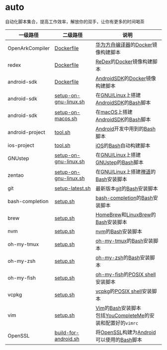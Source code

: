 # auto
自动化脚本集合，提高工作效率，解放你的双手，让你有更多的时间喝茶

|一级路径|二级路径|说明|
|-|-|-|
|OpenArkCompiler|[Dockerfile](https://github.com/leleliu008/auto/blob/master/OpenArkCompiler/Dockerfile)|[华为方舟编译器](http://blog.fpliu.com/it/software/华为方舟编译器)的[Docker](http://blog.fpliu.com/it/software/Docker)镜像构建脚本|
|redex|[Dockerfile](https://github.com/leleliu008/auto/blob/master/redex/Dockerfile)|[ReDex](http://blog.fpliu.com/it/software/ReDex)的[Docker](http://blog.fpliu.com/it/software/Docker)镜像构建脚本|
|android-sdk|[Dockerfile](https://github.com/leleliu008/auto/blob/master/android-sdk/Dockerfile)|[AndroidSDK](http://blog.fpliu.com/it/software/AndroidSDK)的[Docker](http://blog.fpliu.com/it/software/Docker)镜像构建脚本|
|android-sdk|[setup-on-gnu-linux.sh](https://github.com/leleliu008/auto/blob/master/android-sdk/setup-on-gnu-linux.sh)|在[GNU/Linux](http://blog.fpliu.com/it/os/Unix-like/GNU-Linux)上搭建[AndroidSDK](http://blog.fpliu.com/it/software/AndroidSDK)的[Bash](http://blog.fpliu.com/it/software/GNU/Bash)脚本|
|android-sdk|[setup-on-macos.sh](https://github.com/leleliu008/auto/blob/master/android-sdk/setup-on-macos.sh)|在[macOS](http://blog.fpliu.com/it/os/macOS)上搭建[AndroidSDK](http://blog.fpliu.com/it/software/AndroidSDK)的[Bash](http://blog.fpliu.com/it/software/GNU/Bash)脚本|
|android-project|[tool.sh](https://github.com/leleliu008/auto/blob/master/android-project/tool.sh)|[Android](http://blog.fpliu.com/it/os/Android)开发中用到的[Bash](http://blog.fpliu.com/it/software/GNU/Bash)脚本|
|ios-project|[tool.sh](https://github.com/leleliu008/auto/blob/master/ios-project/tool.sh)|[iOS](http://blog.fpliu.com/it/os/iOS)的[Bash](http://blog.fpliu.com/it/software/GNU/Bash)自动构建脚本|
|GNUstep|[setup-on-gnu-linux.sh](https://github.com/leleliu008/auto/blob/master/GNUstep/setup-on-gnu-linux.sh)|在[GNU/Linux](http://blog.fpliu.com/it/os/Unix-like/GNU-Linux)上搭建[GNUstep](http://blog.fpliu.com/it/software/GNUstep)的[Bash](http://blog.fpliu.com/it/software/GNU/Bash)脚本|
|zentao|[setup-on-gnu-linux.sh](https://github.com/leleliu008/auto/blob/master/zentao/setup-on-gnu-linux.sh)|在[GNU/Linux](http://blog.fpliu.com/it/os/Unix-like/GNU-Linux)上搭建[禅道](http://blog.fpliu.com/it/software/zentao)的[Bash](http://blog.fpliu.com/it/software/GNU/Bash)安装脚本|
|git|[setup-latest.sh](https://github.com/leleliu008/auto/blob/master/git/setup-latest.sh)|最新版本[git](http://blog.fpliu.com/it/software/git)的[Bash](http://blog.fpliu.com/it/software/GNU/Bash)安装脚本|
|bash-completion|[setup.sh](https://github.com/leleliu008/auto/blob/master/bash-completion/setup.sh)|[bash-completion](http://blog.fpliu.com/it/software/bash-completion)的[Bash](http://blog.fpliu.com/it/software/GNU/Bash)安装脚本|
|brew|[setup.sh](https://github.com/leleliu008/auto/blob/master/brew/setup.sh)|[HomeBrew](http://blog.fpliu.com/it/os/macOS/software/HomeBrew)和[LinuxBrew](http://blog.fpliu.com/it/software/LinuxBrew)的[Bash](http://blog.fpliu.com/it/software/GNU/Bash)安装脚本|
|nvm|[setup.sh](https://github.com/leleliu008/auto/blob/master/nvm/setup.sh)|[nvm](http://blog.fpliu.com/it/software/nvm)的[Bash](http://blog.fpliu.com/it/software/GNU/Bash)安装脚本|
|oh-my-tmux|[setup.sh](https://github.com/leleliu008/auto/blob/master/oh-my-tmux/setup.sh)|[oh-my-tmux](http://blog.fpliu.com/it/software/Tmux#conf)的[Bash](http://blog.fpliu.com/it/software/GNU/Bash)安装脚本|
|oh-my-zsh|[setup.sh](https://github.com/leleliu008/auto/blob/master/oh-my-zsh/setup.sh)|[oh-my-zsh](http://blog.fpliu.com/it/software/Oh-My-Zsh)的[Bash](http://blog.fpliu.com/it/software/GNU/Bash)安装脚本|
|oh-my-fish|[setup.sh](https://github.com/leleliu008/auto/blob/master/oh-my-fish/setup.sh)|[oh-my-fish](http://blog.fpliu.com/it/software/Oh-My-Fish)的[POSIX shell](http://blog.fpliu.com/it/software/BourneShell)安装脚本|
|vcpkg|[setup.sh](https://github.com/leleliu008/auto/blob/master/vcpkg/setup.sh)|[vcpkg](http://blog.fpliu.com/it/software/vcpkg)的[POSIX shell](http://blog.fpliu.com/it/software/BourneShell)安装脚本|
|vim|[setup.sh](https://github.com/leleliu008/auto/blob/master/vim/setup.sh)|[Vim](http://blog.fpliu.com/it/software/Vim)的[Bash](http://blog.fpliu.com/it/software/GNU/Bash)安装脚本<br>包括[YouCompleteMe](http://blog.fpliu.com/it/software/Vim/plugin/YouCompleteMe)的安装和配置好的`vimrc`|
|OpenSSL|[build-for-android.sh](https://github.com/leleliu008/auto/blob/master/OpenSSL/build-for-android.sh)|将[OpenSSL](http://blog.fpliu.com/it/software/OpenSSL)构建为[Android](http://blog.fpliu.com/it/os/Android)可以使用的[Bash](http://blog.fpliu.com/it/software/GNU/Bash)脚本|
